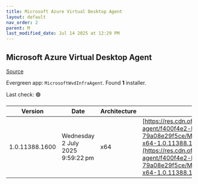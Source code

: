 ```yaml
---
title: Microsoft Azure Virtual Desktop Agent
layout: default
nav_order: 2
parent: M
last_modified_date: Jul 14 2025 at 12:29 PM
---
```


## Microsoft Azure Virtual Desktop Agent

[Source](https://learn.microsoft.com/en-us/azure/virtual-desktop/add-session-hosts-host-pool?tabs=portal%2Cgui#register-session-hosts-to-a-host-pool)

Evergreen app: `MicrosoftWvdInfraAgent`. Found **1** installer.

Last check: 🟢

| Version        | Date                             | Architecture | URI                                                                                                                                                                                                                                                                                                        |
| -------------- | -------------------------------- | ------------ | ---------------------------------------------------------------------------------------------------------------------------------------------------------------------------------------------------------------------------------------------------------------------------------------------------------- |
| 1.0.11388.1600 | Wednesday 2 July 2025 9:59:22 pm | x64          | [https://res.cdn.office.net/s01-remote-desktop-agent/f400f4e2-ba57-478a-9bdb-79a08e29f5ce/Microsoft.RDInfra.RDAgent.Installer-x64-1.0.11388.1600.msi](https://res.cdn.office.net/s01-remote-desktop-agent/f400f4e2-ba57-478a-9bdb-79a08e29f5ce/Microsoft.RDInfra.RDAgent.Installer-x64-1.0.11388.1600.msi) |
